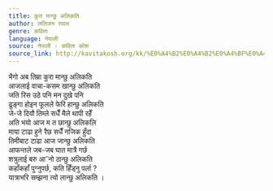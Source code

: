 ```yaml
---
title: कुरा मान्छु अलिकति
author: ललिजन रावल
genre: कविता
language: नेपाली
source: नेपाली - कविता कोश
source_link: http://kavitakosh.org/kk/%E0%A4%B2%E0%A4%B2%E0%A4%BF%E0%A4%9C%E0%A4%A8_%E0%A4%B0%E0%A4%BE%E0%A4%B5%E0%A4%B2
---
```


भैगो अब तिम्रा कुरा मान्छु अलिकति  
आजलाई वाचा-कसम खान्छु अलिकति  
जति रिस उठे पनि मन दुखे पनि  
ढुङ्गा होइन फूलले फेरि हान्छु अलिकति  
जे-जे दियौ तिम्ले सधैँ मैले थापी रहेँ  
अति भयो आज म त छान्छु अलिकलि  
माया टाढा हुने रैछ सधैँ नजिक हुँदा  
तिमीबाट टाढा आज जान्छु अलिकति  
आफन्तले जब-जब घात मात्रै गर्छ  
शत्रुलाई बरु आˆनो ठान्छु अलिकति  
कहाँकहाँ पुग्नुपर्छ, कति हिँड्नु पर्ला ?  
यात्राभरि सम्झना त्यो लान्छु अलिकति ।
